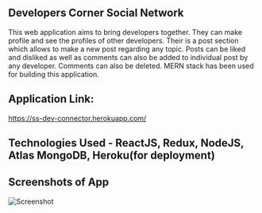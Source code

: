 ## Developers Corner Social Network
This web application aims to bring developers together. They can make profile and see the profiles of other developers.
Their is a post section which allows to make a new post regarding any topic. Posts can be liked and disliked as well as
comments can also be added to individual post by any developer. Comments can also be deleted. MERN stack has been used for
building this application.

## Application Link:
https://ss-dev-connector.herokuapp.com/

## Technologies Used - ReactJS, Redux, NodeJS, Atlas MongoDB, Heroku(for deployment)

## Screenshots of App

![Screenshot](screenshot.png)
